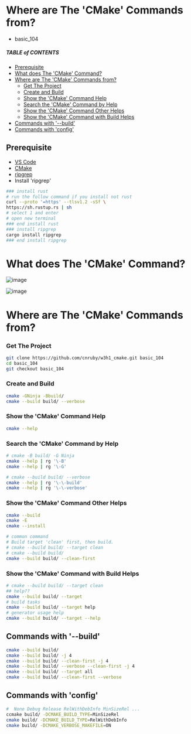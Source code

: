 # Where are The 'CMake' Commands from?
- basic_104



##### TABLE of CONTENTS

  - [Prerequisite](#prerequisite)
  - [What does The 'CMake' Command?](#what-does-the-cmake-command)
  - [Where are The 'CMake' Commands from?](#where-are-the-cmake-commands-from)
    - [Get The Project](#get-the-project)
    - [Create and Build](#create-and-build)
    - [Show the 'CMake' Command Help](#show-the-cmake-command-help)
    - [Search the 'CMake' Command by Help](#search-the-cmake-command-by-help)
    - [Show the 'CMake' Command Other Helps](#show-the-cmake-command-other-helps)
    - [Show the 'CMake' Command with Build Helps](#show-the-cmake-command-with-build-helps)
  - [Commands with '--build'](#commands-with---build)
  - [Commands with 'config'](#commands-with-config)



## Prerequisite
- [VS Code](https://code.visualstudio.com/)
- [CMake](https://cmake.org/)
- [ripgrep](https://github.com/BurntSushi/ripgrep)
- Install 'ripgrep'
```bash
### install rust
# run the follow command if you install not rust
curl --proto '=https' --tlsv1.2 -sSf \
https://sh.rustup.rs | sh
# select 1 and enter
# open new terminal
### end install rust
### install ripgrep
cargo install ripgrep
### end install ripgrep
```



# What does The 'CMake' Command?



![image](docs/104/what/what.png)



![image](docs/104/what-example/what-example.png)



# Where are The 'CMake' Commands from?



### Get The Project
```bash
git clone https://github.com/cnruby/w3h1_cmake.git basic_104
cd basic_104
git checkout basic_104
```



### Create and Build
```bash
cmake -GNinja -Bbuild/
cmake --build build/ --verbose
```



### Show the 'CMake' Command Help
```bash
cmake --help
```



### Search the 'CMake' Command by Help
```bash
# cmake -B build/ -G Ninja
cmake --help | rg '\-B'
cmake --help | rg '\-G'
```

```bash
# cmake --build build/ --verbose
cmake --help | rg '\-\-build'
cmake --help | rg '\-\-verbose'
```



### Show the 'CMake' Command Other Helps
```bash
cmake --build
cmake -E
cmake --install
```

```bash
# common command
# Build target 'clean' first, then build.
# cmake --build build/ --target clean
# cmake --build build/
cmake --build build/ --clean-first
```



### Show the 'CMake' Command with Build Helps
```bash
# cmake --build build/ --target clean
## help??
cmake --build build/ --target
# build tasks
cmake --build build/ --target help
# generator usage help
cmake --build build/ --target --help
```



## Commands with '--build'
```bash
cmake --build build/
cmake --build build/ -j 4
cmake --build build/ --clean-first -j 4
cmake --build build/ --verbose --clean-first -j 4
cmake --build build/ --target all
cmake --build build/ --clean-first --verbose
```



## Commands with 'config'
```bash
#  None Debug Release RelWithDebInfo MinSizeRel ...
ccmake build/ -DCMAKE_BUILD_TYPE=MinSizeRel
cmake build/ -DCMAKE_BUILD_TYPE=RelWithDebInfo
cmake build/ -DCMAKE_VERBOSE_MAKEFILE=ON
```